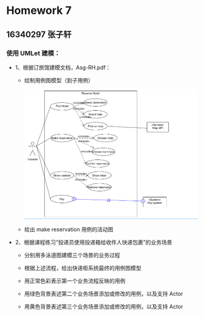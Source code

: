 # Homework 7
## 16340297 张子轩

### 使用 UMLet 建模：

+ 1、根据订旅馆建模文档，Asg-RH.pdf：

    - 绘制用例图模型（到子用例）

        ![](截图/5.png)

    - 给出 make reservation 用例的活动图

+ 2、根据课程练习“投递员使用投递箱给收件人快递包裹”的业务场景

    - 分别用多泳道图建模三个场景的业务过程

    - 根据上述流程，给出快递柜系统最终的用例图模型

    - 用正常色彩表示第一个业务流程反映的用例

    - 用绿色背景表述第二个业务场景添加或修改的用例，以及支持 Actor

    - 用黄色背景表述第三个业务场景添加或修改的用例，以及支持 Actor